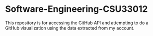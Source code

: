 # Software-Engineering-CSU33012
This repository is for accessing the GitHub API and attempting to do a GitHub visualization using the data extracted from my account.
